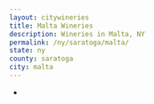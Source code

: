 ```yaml
---
layout: citywineries
title: Malta Wineries
description: Wineries in Malta, NY
permalink: /ny/saratoga/malta/
state: ny
county: saratoga
city: malta
---
```

-
